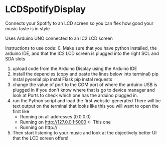 # LCDSpotifyDisplay
Connects your Spotify to an LCD screen so you can flex how good your music taste is in style

Uses Arduino UNO connected to an IC2 LCD screen

Instructions to use code:
0. Make sure that you have python installed, the arduino IDE, and that the IC2 LCD screen is 
    plugged into the right SCL and SDA slots
1. upload code from the Arduino Display using the Arduino IDE
2. install the depencies (copy and paste the lines below into terminal)
    pip instal pyserial
    pip instal Flask
    pip instal requests
3. change the value of port to the COM port of where the arduino USB is plugged in
    if you don't know where that is go to device manager and look at Ports to check which one has the 
    arduino plugged in.
4. run the Python script and load the first website-generated
   There will be text output on the terminal that looks like this you will want to open the first like
     * Running on all addresses (0.0.0.0)
     * Running on http://127.0.0.1:5000       <- This one
     * Running on http://
5. Then start listening to your music and look at the objectively better UI that the LCD screen offers!

